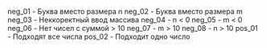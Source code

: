 neg_01 - Буква вместо размера n
neg_02 - Буква вместо размера m
neg_03 - Неккоректный ввод массива
neg_04 - n < 0
neg_05 - m < 0
neg_06 - Нет чисел с суммой > 10
neg_07 - m > 10
neg_08 - n > 10
pos_01 - Подходят все числа
pos_02 - Подходит одно число